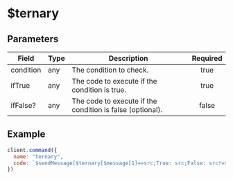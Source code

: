 # $ternary

## Parameters

| Field     | Type | Description                                               | Required |
| --------- | ---- | --------------------------------------------------------- | :------: |
| condition | any  | The condition to check.                                   |   true   |
| ifTrue    | any  | The code to execute if the condition is true.             |   true   |
| ifFalse?  | any  | The code to execute if the condition is false (optional). |  false   |

## Example
```js
client.command({
  name: "ternary",
  code: `$sendMessage[$ternary[$message[1]==src;True: src;False: src!=$message[1]]]`
})
```